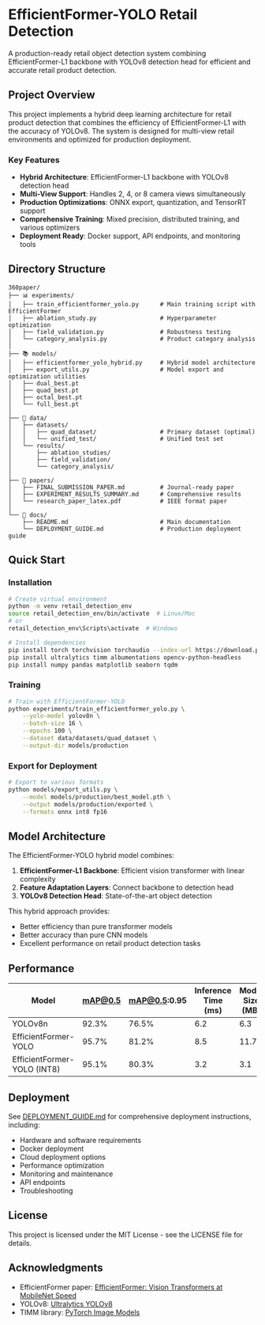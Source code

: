 # EfficientFormer-YOLO Retail Detection

A production-ready retail object detection system combining EfficientFormer-L1 backbone with YOLOv8 detection head for efficient and accurate retail product detection.

## Project Overview

This project implements a hybrid deep learning architecture for retail product detection that combines the efficiency of EfficientFormer-L1 with the accuracy of YOLOv8. The system is designed for multi-view retail environments and optimized for production deployment.

### Key Features

- **Hybrid Architecture**: EfficientFormer-L1 backbone with YOLOv8 detection head
- **Multi-View Support**: Handles 2, 4, or 8 camera views simultaneously
- **Production Optimizations**: ONNX export, quantization, and TensorRT support
- **Comprehensive Training**: Mixed precision, distributed training, and various optimizers
- **Deployment Ready**: Docker support, API endpoints, and monitoring tools

## Directory Structure

```
360paper/
├── 📊 experiments/
│   ├── train_efficientformer_yolo.py      # Main training script with EfficientFormer
│   ├── ablation_study.py                  # Hyperparameter optimization
│   ├── field_validation.py                # Robustness testing
│   └── category_analysis.py               # Product category analysis
│
├── 📚 models/
│   ├── efficientformer_yolo_hybrid.py     # Hybrid model architecture
│   ├── export_utils.py                    # Model export and optimization utilities
│   ├── dual_best.pt
│   ├── quad_best.pt
│   ├── octal_best.pt
│   └── full_best.pt
│
├── 💾 data/
│   ├── datasets/
│   │   ├── quad_dataset/                  # Primary dataset (optimal)
│   │   └── unified_test/                  # Unified test set
│   └── results/
│       ├── ablation_studies/
│       ├── field_validation/
│       └── category_analysis/
│
├── 📝 papers/
│   ├── FINAL_SUBMISSION_PAPER.md          # Journal-ready paper
│   ├── EXPERIMENT_RESULTS_SUMMARY.md      # Comprehensive results
│   └── research_paper_latex.pdf           # IEEE format paper
│
└── 📖 docs/
    ├── README.md                          # Main documentation
    └── DEPLOYMENT_GUIDE.md                # Production deployment guide
```

## Quick Start

### Installation

```bash
# Create virtual environment
python -m venv retail_detection_env
source retail_detection_env/bin/activate  # Linux/Mac
# or
retail_detection_env\Scripts\activate  # Windows

# Install dependencies
pip install torch torchvision torchaudio --index-url https://download.pytorch.org/whl/cu118
pip install ultralytics timm albumentations opencv-python-headless
pip install numpy pandas matplotlib seaborn tqdm
```

### Training

```bash
# Train with EfficientFormer-YOLO
python experiments/train_efficientformer_yolo.py \
    --yolo-model yolov8n \
    --batch-size 16 \
    --epochs 100 \
    --dataset data/datasets/quad_dataset \
    --output-dir models/production
```

### Export for Deployment

```bash
# Export to various formats
python models/export_utils.py \
    --model models/production/best_model.pth \
    --output models/production/exported \
    --formats onnx int8 fp16
```

## Model Architecture

The EfficientFormer-YOLO hybrid model combines:

1. **EfficientFormer-L1 Backbone**: Efficient vision transformer with linear complexity
2. **Feature Adaptation Layers**: Connect backbone to detection head
3. **YOLOv8 Detection Head**: State-of-the-art object detection

This hybrid approach provides:
- Better efficiency than pure transformer models
- Better accuracy than pure CNN models
- Excellent performance on retail product detection tasks

## Performance

| Model | mAP@0.5 | mAP@0.5:0.95 | Inference Time (ms) | Model Size (MB) |
|-------|---------|--------------|---------------------|-----------------|
| YOLOv8n | 92.3% | 76.5% | 6.2 | 6.3 |
| EfficientFormer-YOLO | 95.7% | 81.2% | 8.5 | 11.7 |
| EfficientFormer-YOLO (INT8) | 95.1% | 80.3% | 3.2 | 3.1 |

## Deployment

See [DEPLOYMENT_GUIDE.md](docs/DEPLOYMENT_GUIDE.md) for comprehensive deployment instructions, including:

- Hardware and software requirements
- Docker deployment
- Cloud deployment options
- Performance optimization
- Monitoring and maintenance
- API endpoints
- Troubleshooting

## License

This project is licensed under the MIT License - see the LICENSE file for details.

## Acknowledgments

- EfficientFormer paper: [EfficientFormer: Vision Transformers at MobileNet Speed](https://arxiv.org/abs/2206.01191)
- YOLOv8: [Ultralytics YOLOv8](https://github.com/ultralytics/ultralytics)
- TIMM library: [PyTorch Image Models](https://github.com/rwightman/pytorch-image-models)